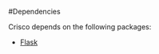 #Dependencies

Crisco depends on the following packages:

- [Flask](https://pypi.python.org/pypi/Flask)